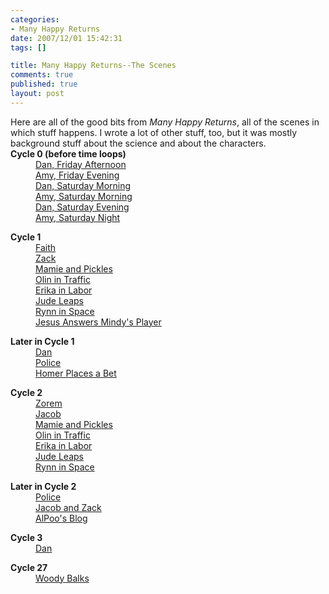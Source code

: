 ```yaml
--- 
categories: 
- Many Happy Returns
date: 2007/12/01 15:42:31
tags: []

title: Many Happy Returns--The Scenes
comments: true
published: true
layout: post
---
```


<dl> <dt>Here are all of the good bits from <em>Many Happy Returns</em>, all of the scenes in which stuff happens.   I wrote a lot of other stuff, too, but it was mostly background stuff about the science and about the characters.</dt> <dt> </dt> <dt> </dt> <dt><strong>Cycle 0 (before time loops)
</strong></dt> <dd><a href="http://dalefiction.dale.emery.name/2007/11/mhr-c01-s01">Dan, Friday Afternoon</a></dd> <dd><a href="http://dalefiction.dale.emery.name/2007/11/mhr-c01-s02">Amy, Friday Evening</a></dd> <dd><a href="http://dalefiction.dale.emery.name/2007/11/mhr-c02-s01a">Dan, Saturday Morning</a></dd> <dd><a href="http://dalefiction.dale.emery.name/2007/11/mhr-c2-s2">Amy, Saturday Morning</a></dd> <dd><a href="http://dalefiction.dale.emery.name/2007/11/mhr-c03-s01">Dan, Saturday Evening</a></dd> <dd><a href="http://dalefiction.dale.emery.name/2007/11/mhr-c3-s2">Amy, Saturday Night</a></dd> </dl> <dl><strong>Cycle 1</strong> <dd><a href="http://dalefiction.dale.emery.name/2007/11/mhr-c4-s1">Faith</a></dd> <dd><a href="http://dalefiction.dale.emery.name/2007/11/mhr-c4-s2">Zack</a></dd> <dd><a href="http://dalefiction.dale.emery.name/2007/11/mhr-c5-s1">Mamie and Pickles</a></dd> <dd><a href="http://dalefiction.dale.emery.name/2007/11/mhr-c5-s2">Olin in Traffic</a></dd> <dd><a href="http://dalefiction.dale.emery.name/2007/11/mhr-c5-s3">Erika in Labor</a></dd> <dd><a href="http://dalefiction.dale.emery.name/2007/11/mhr-c5-s4">Jude Leaps</a></dd> <dd><a href="http://dalefiction.dale.emery.name/2007/11/mhr-c5-s5">Rynn in Space</a></dd> <dd><a href="http://dalefiction.dale.emery.name/2007/11/mhr-c5-s6">Jesus Answers Mindy's Player</a></dd> </dl> <dl><strong>Later in Cycle 1</strong> <dd><a href="http://dalefiction.dale.emery.name/2007/11/mhr-c6-s1">Dan</a></dd> <dd><a href="http://dalefiction.dale.emery.name/2007/11/mhr-c6-s2">Police</a></dd> <dd><a href="http://dalefiction.dale.emery.name/2007/11/mhr-c6-s4">Homer Places a Bet</a></dd> </dl> <dl><strong>Cycle 2</strong> <dd><a href="http://dalefiction.dale.emery.name/2007/11/mhr-c7-s1">Zorem</a></dd> <dd><a href="http://dalefiction.dale.emery.name/2007/11/mhr-c7-s2">Jacob</a></dd> <dd><a href="http://dalefiction.dale.emery.name/2007/11/mhr-c7-s4">Mamie and Pickles</a></dd> <dd><a href="http://dalefiction.dale.emery.name/2007/11/mhr-c7-s5">Olin in Traffic</a></dd> <dd><a href="http://dalefiction.dale.emery.name/2007/11/mhr-c7-s6">Erika in Labor</a></dd> <dd><a href="http://dalefiction.dale.emery.name/2007/11/mhr-c7-s7">Jude Leaps</a></dd> <dd><a href="http://dalefiction.dale.emery.name/2007/11/mhr-c7-s8">Rynn in Space</a></dd> </dl> <dl><strong>Later in Cycle 2</strong> <dd><a href="http://dalefiction.dale.emery.name/2007/11/mhr-c8-s3">Police</a></dd> <dd><a href="http://dalefiction.dale.emery.name/2007/11/mhr-c8-s2">Jacob and Zack</a></dd> <dd><a href="http://dalefiction.dale.emery.name/2007/11/mhr-c8-s4">AlPoo's Blog</a></dd> </dl> <dl><strong>Cycle 3</strong> <dd><a href="http://dalefiction.dale.emery.name/2007/11/mhr-c9-s1">Dan</a></dd> </dl> <dl><strong>Cycle 27</strong> <dd><a href="http://dalefiction.dale.emery.name/2007/11/mhr-cn-s1">Woody Balks</a></dd> </dl>
